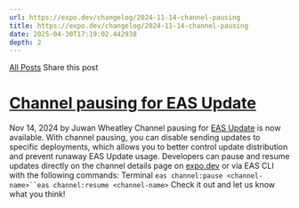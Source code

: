 ```yaml
---
url: https://expo.dev/changelog/2024-11-14-channel-pausing
title: https://expo.dev/changelog/2024-11-14-channel-pausing
date: 2025-04-30T17:19:02.442938
depth: 2
---
```


[All Posts](https://expo.dev/changelog)
Share this post
# [Channel pausing for EAS Update](https://expo.dev/changelog/2024-11-14-channel-pausing)
Nov 14, 2024 by
Juwan Wheatley
Channel pausing for [EAS Update](https://docs.expo.dev/eas-update/introduction/) is now available. With channel pausing, you can disable sending updates to specific deployments, which allows you to better control update distribution and prevent runaway EAS Update usage.
Developers can pause and resume updates directly on the channel details page on [expo.dev](https://expo.dev/) or via EAS CLI with the following commands:
Terminal
`eas channel:pause <channel-name>``eas channel:resume <channel-name>`
Check it out and let us know what you think!


